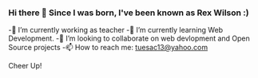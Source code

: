 ### Hi there 👋 Since I was born, I've been known as Rex Wilson :)

-🔭 I’m currently working as teacher
-🌱 I’m currently learning Web Development.
-👯 I’m looking to collaborate on web devlopment and Open Source projects
-📫 How to reach me: tuesac13@yahoo.com

Cheer Up!
